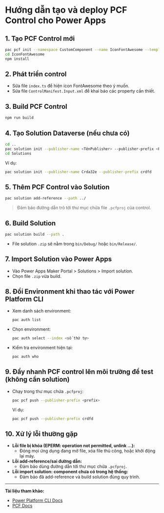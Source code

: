 # Hướng dẫn tạo và deploy PCF Control cho Power Apps

## 1. Tạo PCF Control mới
```sh
pac pcf init --namespace CustomComponent --name IconFontAwesome --template field
cd IconFontAwesome
npm install
```

## 2. Phát triển control
- Sửa file `index.ts` để hiện icon FontAwesome theo ý muốn.
- Sửa file `ControlManifest.Input.xml` để khai báo các property cần thiết.

## 3. Build PCF Control
```sh
npm run build
```

## 4. Tạo Solution Dataverse (nếu chưa có)
```sh
cd ..
pac solution init --publisher-name <TênPublisher> --publisher-prefix <Prefix>
cd Solutions
```
Ví dụ:
```sh
pac solution init --publisher-name Crda32e --publisher-prefix crdfd
```

## 5. Thêm PCF Control vào Solution
```sh
pac solution add-reference --path ../
```
> Đảm bảo đường dẫn trỏ tới thư mục chứa file `.pcfproj` của control.

## 6. Build Solution
```sh
pac solution build --path .
```
- File solution `.zip` sẽ nằm trong `bin/Debug/` hoặc `bin/Release/`.

## 7. Import Solution vào Power Apps
- Vào Power Apps Maker Portal > Solutions > Import solution.
- Chọn file `.zip` vừa build.

## 8. Đổi Environment khi thao tác với Power Platform CLI
- Xem danh sách environment:
  ```sh
  pac auth list
  ```
- Chọn environment:
  ```sh
  pac auth select --index <số thứ tự>
  ```
- Kiểm tra environment hiện tại:
  ```sh
  pac auth who
  ```

## 9. Đẩy nhanh PCF control lên môi trường để test (không cần solution)
- Chạy trong thư mục chứa `.pcfproj`:
  ```sh
  pac pcf push --publisher-prefix <prefix>
  ```
  Ví dụ:
    ```sh
    pac pcf push --publisher-prefix crdfd
    ```

## 10. Xử lý lỗi thường gặp
- **Lỗi file bị khóa (EPERM: operation not permitted, unlink ...):**
  - Đóng mọi ứng dụng đang mở file, xóa file thủ công, hoặc khởi động lại máy.
- **Lỗi add-reference/sai đường dẫn:**
  - Đảm bảo dùng đường dẫn tới thư mục chứa `.pcfproj`.
- **Lỗi import solution: component chưa có trong hệ thống:**
  - Đảm bảo đã add-reference và build solution đúng quy trình.

---

**Tài liệu tham khảo:**
- [Power Platform CLI Docs](https://aka.ms/PowerPlatformCLI)
- [PCF Docs](https://learn.microsoft.com/en-us/power-apps/developer/component-framework/overview) 
